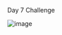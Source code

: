 Day 7 Challenge

![image](https://github.com/user-attachments/assets/22381db9-fcc1-4e81-9b59-f8015523258a)

